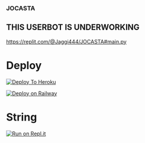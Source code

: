 ### JOCASTA 
## THIS USERBOT IS UNDERWORKING
https://replit.com/@Jaggi444/JOCASTA#main.py

# Deploy

[![Deploy To Heroku](https://www.herokucdn.com/deploy/button.svg)](https://heroku.com/deploy?template=https://github.com/TEAM-JOCASTA/JOCASTA)

[![Deploy on Railway](https://railway.app/button.svg)](https://heroku.com/deploy?template=https://github.com/TEAM-JOCASTA/JOCASTA)

# String

[![Run on Repl.it](https://repl.it/badge/github/TEAM-JOCASTA/JOCASTA&theme=midnight-purple)](https://replit.com/@Jaggi444/JOCASTA#main.py)
